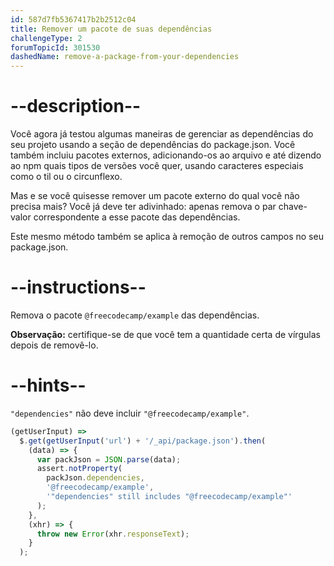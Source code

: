 ```yaml
---
id: 587d7fb5367417b2b2512c04
title: Remover um pacote de suas dependências
challengeType: 2
forumTopicId: 301530
dashedName: remove-a-package-from-your-dependencies
---
```


# --description--

Você agora já testou algumas maneiras de gerenciar as dependências do seu projeto usando a seção de dependências do package.json. Você também incluiu pacotes externos, adicionando-os ao arquivo e até dizendo ao npm quais tipos de versões você quer, usando caracteres especiais como o til ou o circunflexo.

Mas e se você quisesse remover um pacote externo do qual você não precisa mais? Você já deve ter adivinhado: apenas remova o par chave-valor correspondente a esse pacote das dependências.

Este mesmo método também se aplica à remoção de outros campos no seu package.json.

# --instructions--

Remova o pacote `@freecodecamp/example` das dependências.

**Observação:** certifique-se de que você tem a quantidade certa de vírgulas depois de removê-lo.

# --hints--

`"dependencies"` não deve incluir `"@freecodecamp/example"`.

```js
(getUserInput) =>
  $.get(getUserInput('url') + '/_api/package.json').then(
    (data) => {
      var packJson = JSON.parse(data);
      assert.notProperty(
        packJson.dependencies,
        '@freecodecamp/example',
        '"dependencies" still includes "@freecodecamp/example"'
      );
    },
    (xhr) => {
      throw new Error(xhr.responseText);
    }
  );
```


